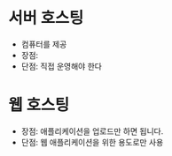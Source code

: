 # 서버 호스팅
* 컴퓨터를 제공
* 장점: 
* 단점: 직접 운영해야 한다

# 웹 호스팅
* 장점: 애플리케이션을 업로드만 하면 됩니다.
* 단점: 웹 애플리케이션을 위한 용도로만 사용
